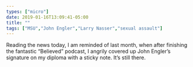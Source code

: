 ```yaml
---
types: ["micro"]
date: 2019-01-16T13:09:41-05:00
title: ""
tags: ["MSU","John Engler","Larry Nasser","sexual assault"]
---
```

Reading the news today, I am reminded of last month, when after finishing the fantastic “Believed” podcast, I angrily covered up John Engler’s signature on my diploma with a sticky note. It’s still there.
